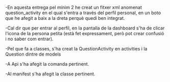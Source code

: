 -En aquesta entrega pel mínim 2 he creat un fitxer xml anomenat question_activity en el qual s'entra a través del perfil personal, en un boto que he afegit a baix a la dreta perquè quedi ben integrat.


-Cal dir que per entrar al perfil, en la pantalla de la dashboard s'ha de clicar l'icona de la persona petita (està fet expressament, però pot crear confusió i no saber com entrar).


-Pel que fa a classes, s'ha creat la QuestionActivity en activities i la Question dintre de models


-A Api s'ha afegit la comanda pertinent.


-Al manifest s'ha afegit la classe pertinent.

